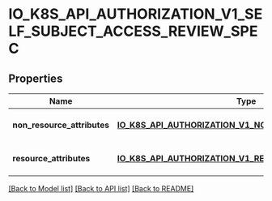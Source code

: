 # IO_K8S_API_AUTHORIZATION_V1_SELF_SUBJECT_ACCESS_REVIEW_SPEC

## Properties
Name | Type | Description | Notes
------------ | ------------- | ------------- | -------------
**non_resource_attributes** | [**IO_K8S_API_AUTHORIZATION_V1_NON_RESOURCE_ATTRIBUTES**](io.k8s.api.authorization.v1.NonResourceAttributes.md) |  | [optional] [default to null]
**resource_attributes** | [**IO_K8S_API_AUTHORIZATION_V1_RESOURCE_ATTRIBUTES**](io.k8s.api.authorization.v1.ResourceAttributes.md) |  | [optional] [default to null]

[[Back to Model list]](../README.md#documentation-for-models) [[Back to API list]](../README.md#documentation-for-api-endpoints) [[Back to README]](../README.md)


